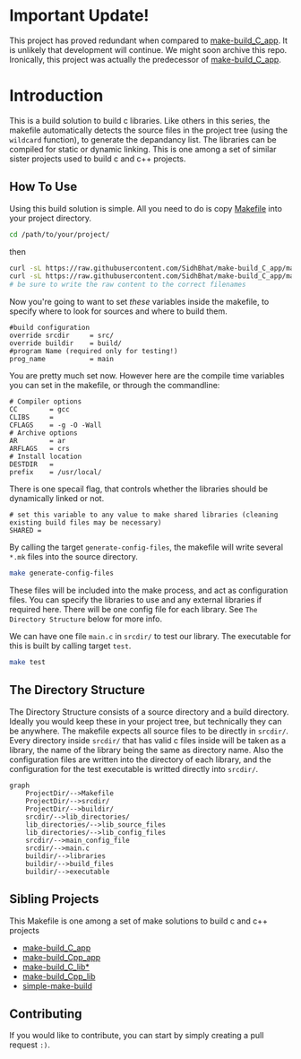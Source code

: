 # Important Update!

This project has proved redundant when compared to [make-build_C_app](https://github.com/SidhBhat/make-build_C_app). It is unlikely that development
will continue. We might soon archive this repo. Ironically, this project was actually the predecessor of
[make-build_C_app](https://github.com/SidhBhat/make-build_C_app).

# Introduction

This is a build solution to build c libraries. Like others in this series, the makefile automatically detects the source files in the project
tree (using the `wildcard` function), to generate the depandancy list. The libraries can be compiled for static or dynamic linking. This is one
among a set of similar sister projects used to build c and c++ projects.

## How To Use

Using this build solution is simple. All you need to do is copy [Makefile](Makefile) into your project directory.

```bash
cd /path/to/your/project/
```

then

```bash
curl -sL https://raw.githubusercontent.com/SidhBhat/make-build_C_app/main/Makefile > Makefile
curl -sL https://raw.githubusercontent.com/SidhBhat/make-build_C_app/main/Makefile2 > Makefile2
# be sure to write the raw content to the correct filenames
```

Now you're going to want to set _these_ variables inside the makefile, to specify where to look for sources and where to build them.

```make
#build configuration
override srcdir     = src/
override buildir    = build/
#program Name (required only for testing!)
prog_name           = main
```

You are pretty much set now. However here are the compile time variables you can set in the makefile, or through the commandline:

```make
# Compiler options
CC        = gcc
CLIBS     =
CFLAGS    = -g -O -Wall
# Archive options
AR        = ar
ARFLAGS   = crs
# Install location
DESTDIR   =
prefix    = /usr/local/
```

There is one specail flag, that controls whether the libraries should be dynamically linked or not.

```make
# set this variable to any value to make shared libraries (cleaning existing build files may be necessary)
SHARED =
```

By calling the target `generate-config-files`, the makefile will write several `*.mk` files into the source directory.

```bash
make generate-config-files
```

These files will be included into the make process, and act as configuration files. You can specify the libraries to use and any external
libraries if required here. There will be one config file for each library. See `The Directory Structure` below for more info.

We can have one file `main.c` in `srcdir/` to test our library. The executable for this is built by calling target `test`.

```bash
make test
```

## The Directory Structure

The Directory Structure consists of a source directory and a build directory. Ideally you would keep these in your project tree, but technically
they can be anywhere. The makefile expects all source files to be directly in `srcdir/`. Every directory inside `srcdir/` that has valid c files
inside will be taken as a library, the name of the library being the same as directory name. Also the configuration files are written into the
directory of each library, and the configuration for the test executable is writted directly into `srcdir/`.

<!-- Mermaid rendering of directory structure  -->
```mermaid
graph
	ProjectDir/-->Makefile
	ProjectDir/-->srcdir/
	ProjectDir/-->buildir/
	srcdir/-->lib_directories/
	lib_directories/-->lib_source_files
	lib_directories/-->lib_config_files
	srcdir/-->main_config_file
	srcdir/-->main.c
	buildir/-->libraries
	buildir/-->build_files
	buildir/-->executable
```

## Sibling Projects

This Makefile is one among a set of make solutions to build c and c++ projects

  - [make-build_C_app](https://github.com/SidhBhat/make-build_C_app)
  - [make-build_Cpp_app](https://github.com/SidhBhat/make-build_Cpp_app)
  - [make-build_C_lib\*](https://github.com/SidhBhat/make-build_C_lib)
  - [make-build_Cpp_lib](https://github.com/SidhBhat/make-build_C_lib)
  - [simple-make-build](https://github.com/SidhBhat/simple-make-build)

## Contributing
If you would like to contribute, you can start by simply creating a pull request `:)`.
